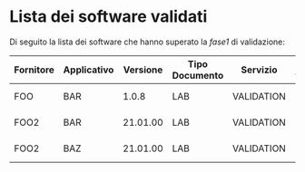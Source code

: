 # Lista dei software validati

Di seguito la lista dei software che hanno superato la *fase1* di validazione:

|Fornitore|Applicativo|Versione|Tipo Documento|Servizio|Data validazione|Versione Gateway|
|---|---|---|---|---|---|---|
|FOO|BAR|1.0.8|LAB|VALIDATION|2022-02-17|1.0|
|FOO2|BAR|21.01.00|LAB|VALIDATION|2022-02-17|1.0|
|FOO2|BAZ|21.01.00|LAB|VALIDATION|2022-02-17|1.0|